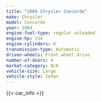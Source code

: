 ```yaml
---
title: "2004 Chrysler Concorde"
make: Chrysler
model: Concorde
year: 2004
engine-fuel-type: regular unleaded
engine-hp: 234
engine-cylinders: 6
transmission-type: Automatic
driven-wheels: Front wheel drive
number-of-doors: 4
market-category: N/A
vehicle-size: Large
vehicle-style: Sedan
---
```


{{< car_info >}}
